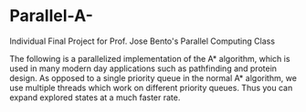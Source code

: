 # Parallel-A-

Individual Final Project for Prof. Jose Bento's Parallel Computing Class

The following is a parallelized implementation of the A* algorithm, which is used in many modern day applications such as pathfinding and protein design. As opposed to a single priority queue in the normal A* algorithm, we use multiple threads which work on different priority queues. Thus you can expand explored states at a much faster rate.
